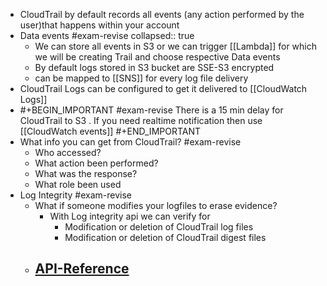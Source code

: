 - CloudTrail by default records all events (any action performed by the user)that happens within your account
- Data events #exam-revise
  collapsed:: true
	- We can store all events in S3 or we can trigger [[Lambda]] for which we will be creating Trail and choose respective Data events
	- By default logs stored in S3 bucket are SSE-S3 encrypted
	- can be mapped to [[SNS]]  for every log file delivery
- CloudTrail Logs can be configured to get it delivered to [[CloudWatch Logs]]
- #+BEGIN_IMPORTANT
  #exam-revise 
  There is a 15 min delay for CloudTrail to S3 . If you need realtime notification then use [[CloudWatch events]] 
  #+END_IMPORTANT
- What info you can get from CloudTrail? #exam-revise
	- Who accessed?
	- What action been performed?
	- What was the response?
	- What role been used
- Log Integrity #exam-revise
	- What if someone modifies your logfiles to erase evidence?
		- With Log integrity api we can verify for
			- Modification or deletion of CloudTrail log files
			- Modification or deletion of CloudTrail digest files
	- [API-Reference](https://docs.aws.amazon.com/cli/latest/reference/cloudtrail/validate-logs.html)
		-